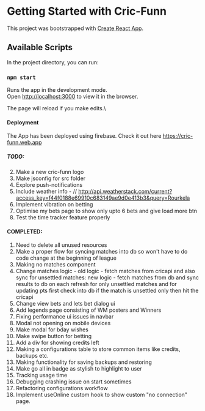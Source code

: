 # Getting Started with Cric-Funn

This project was bootstrapped with [Create React App](https://github.com/facebook/create-react-app).

## Available Scripts

In the project directory, you can run:

### `npm start`

Runs the app in the development mode.\
Open [http://localhost:3000](http://localhost:3000) to view it in the browser.

The page will reload if you make edits.\

#### Deployment

The App has been deployed using firebase. Check it out here
https://cric-funn.web.app

##### TODO:
2. Make a new cric-funn logo
3. Make jsconfig for src folder
12. Explore push-notifications
20. Include weather info - // http://api.weatherstack.com/current?access_key=f44f0188e69910c683149ae9d0e413b3&query=Rourkela
22. Implement vibration on betting
23. Optimise my bets page to show only upto 6 bets and give load more btn
24. Test the time tracker feature properly

#### COMPLETED:
1. Need to delete all unused resources
4. Make a proper flow for syncing matches into db so won't have to do code change at the beginning of league
5. Making no matches component
6. Change matches logic - old logic - fetch matches from cricapi and also sync for unsettled matches: 
new logic - fetch matches from db and sync results to db on each refresh for only unsettled matches and for updating pts first check into db if the match is unsettled only then hit the cricapi
7. Change view bets and lets bet dialog ui
8. Add legends page consisting of WM posters and Winners
9. Fixing performance ui issues in navbar
10. Modal not opening on mobile devices
11. Make modal for bday wishes
13. Make swipe button for betting
14. Add a div for showing credits left
15. Making a configurations table to store common items like credits, backups etc.
16. Making functionality for saving backups and restoring
17. Make go all in badge as stylish to highlight to user
18. Tracking usage time
19. Debugging crashing issue on start sometimes
21. Refactoring configurations workflow
25. Implement useOnline custom hook to show custom "no connection" page.
